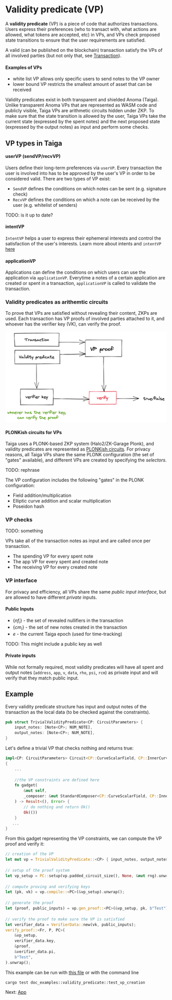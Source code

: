 # Validity predicate (VP)

A **validity predicate** (VP) is a piece of code that authorizes transactions. Users express their preferences (who to transact with, what actions are allowed, what tokens are accepted, etc) in VPs, and VPs check proposed state transitions to ensure that the user requirements are satisfied.


A valid (can be published on the blockchain) transaction satisfy the VPs of all involved parties (but not only that, see [Transaction](transaction.md)).

#### Examples of VPs
- white list VP allows only specific users to send notes to the VP owner
- lower bound VP restricts the smallest amount of asset that can be received


Validity predicates exist in both transparent and shielded Anoma (Taiga). Unlike transparent Anoma  VPs that are represented as WASM code and publicly visible, Taiga VPs are arithmetic circuits hidden under ZKP. 
To make sure that the state transition is allowed by the user, Taiga VPs take the current state (expressed by the spent notes) and the next proposed state (expressed by the output notes) as input and perform some checks.

## VP types in Taiga

#### userVP (sendVP/recvVP)
Users define their long-term preferences via `userVP`. Every transaction the user is involved into has to be approved by the user's VP in order to be considered valid. There are two types of VP exist:
* `SendVP` defines the conditions on which notes can be sent (e.g. signature check)
* `RecvVP` defines the conditions on which a note can be received by the user (e.g. whitelist of senders)

TODO: is it up to date?

#### intentVP
`IntentVP` helps a user to express their ephemeral interests and control the satisfaction of the user's interests. Learn more about intents and `intentVP` [here](./exec.md)

#### applicationVP
Applications can define the conditions on which users can use the application via `applicationVP`. Everytime a notes of a certain application are created or spent in a transaction, `applicationVP` is called to validate the transaction.

### Validity predicates as arithemtic circuits

To prove that VPs are satisfied without revealing their content, ZKPs are used. Each transaction has VP proofs of involved parties attached to it, and whoever has the verifier key (VK), can verify the proof.

![img.png](img/vp_img.png)

#### PLONKish circuits for VPs

Taiga uses a PLONK-based ZKP system (Halo2/ZK-Garage Plonk), and validity predicates are represented as [PLONKish circuits](https://zcash.github.io/halo2/concepts/arithmetization.html). For privacy reasons, all Taiga VPs share the same PLONK configuration (the set of "gates" available), and different VPs are created by specifying the *selectors*.

TODO: rephrase

The VP configuration includes the following "gates" in the PLONK configuration:

* Field addition/multiplication
* Elliptic curve addition and scalar multiplication
* Poseidon hash

### VP checks

TODO: something

VPs take all of the transaction notes as input and are called once per transaction. 

* The spending VP for every spent note
* The app VP for every spent and created note
* The receiving VP for every created note

### VP interface

For privacy and efficiency, all VPs share the same *public input interface*, but are allowed to have different *private* inputs.

#### Public Inputs

* $\{nf_i\}$ - the set of revealed nullifiers in the transaction
* $\{cm_i\}$ - the set of new notes created in the transaction
* $e$ - the current Taiga epoch (used for time-tracking)

TODO: This might include a public key as well

#### Private inputs

While not formally required, most validity predicates will have all spent and output notes (`address`, `app`, `v`, `data`, `rho`, `psi`, `rcm`) as private input and will verify that they match public input.

## Example

Every validity predicate structure has input and output notes of the transaction as the local data (to be checked against the constraints).
```rust
pub struct TrivialValidityPredicate<CP: CircuitParameters> {
    input_notes: [Note<CP>; NUM_NOTE],
    output_notes: [Note<CP>; NUM_NOTE],
}
```
Let's define a trivial VP that checks nothing and returns true:
```rust
impl<CP: CircuitParameters> Circuit<CP::CurveScalarField, CP::InnerCurve> for TrivialValidityPredicate<CP>
{
    ...
    
    //the VP constraints are defined here
    fn gadget(
        &mut self,
        _composer: &mut StandardComposer<CP::CurveScalarField, CP::InnerCurve>,
    ) -> Result<(), Error> {
        // do nothing and return Ok()
        Ok(())
    }
   ... 
}
```
From this gadget representing the VP constraints, we can compute the VP proof and verify it:
```rust
// creation of the VP
let mut vp = TrivialValidityPredicate::<CP> { input_notes, output_notes };

// setup of the proof system
let vp_setup = PC::setup(vp.padded_circuit_size(), None, &mut rng).unwrap();

// compute proving and verifying keys
let (pk, vk) = vp.compile::<PC>(&vp_setup).unwrap();

// generate the proof
let (proof, public_inputs) = vp.gen_proof::<PC>(&vp_setup, pk, b"Test").unwrap();

// verify the proof to make sure the VP is satisfied
let verifier_data = VerifierData::new(vk, public_inputs);
verify_proof::<Fr, P, PC>(
    &vp_setup,
    verifier_data.key,
    &proof,
    &verifier_data.pi,
    b"Test",
).unwrap();
```

This example can be run with [this file](https://github.com/anoma/taiga/blob/main/src/doc_examples/validity_predicate.rs) or with the command line
```
cargo test doc_examples::validity_predicate::test_vp_creation
```
Next: [App](./app.md)